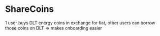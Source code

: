 # ShareCoins
1 user buys DLT energy coins in exchange for fiat, other users can borrow those coins on DLT => makes onboarding easier
